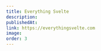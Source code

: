 ```yaml
---
title: Everything Svelte
description:
publishedAt:
link: https://everythingsvelte.com
image:
order: 3
---
```

